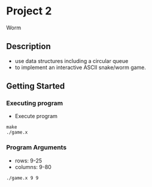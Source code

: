 # Project 2

Worm

## Description

* use data structures including a circular queue 
* to implement an interactive ASCII snake/worm game.

## Getting Started

### Executing program
* Execute program
```
make
./game.x
```
### Program Arguments
* rows: 9-25
* columns: 9-80
```
./game.x 9 9
```